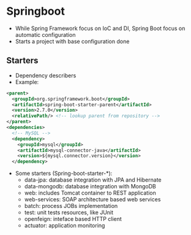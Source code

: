 # Springboot

- While Spring Framework focus on IoC and DI, Spring Boot focus on automatic configuration
- Starts a project with base configuration done

## Starters

- Dependency describers
- Example:

```xml
<parent>
  <groupId>org.springframework.boot</groupId>
  <artifactId>spring-boot-starter-parent</artifactId>
  <version>2.7.0</version>
  <relativePath/> <!-- lookup parent from repository -->
</parent>
<dependencies>
  <!-- MySQL -->
  <dependency>
    <groupId>mysql</groupId>
    <artifactId>mysql-connector-java</artifactId>
    <version>${mysql.connector.version}</version>
  </dependency>
```

- Some starters (Spring-boot-starter-\*):
  - data-jpa: database integration with JPA and Hibernate
  - data-mongodb: database integration with MongoDB
  - web: includes Tomcat container to REST application
  - web-services: SOAP architecture based web services
  - batch: process JOBs implementation
  - test: unit tests resources, like JUnit
  - openfeign: inteface based HTTP client
  - actuator: application monitoring
